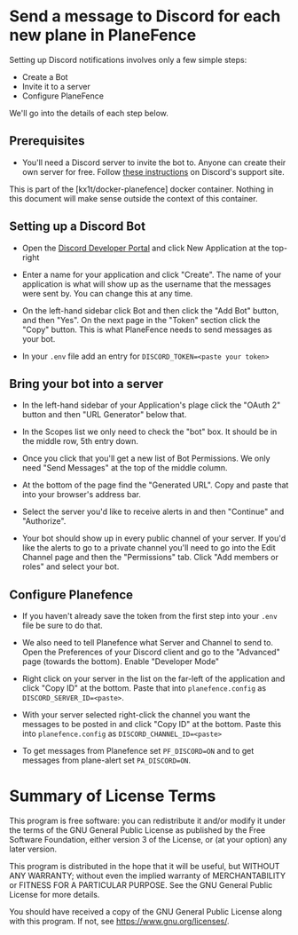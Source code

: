 # Send a message to Discord for each new plane in PlaneFence
Setting up Discord notifications involves only a few simple steps:

- Create a Bot
- Invite it to a server
- Configure PlaneFence

We'll go into the details of each step below.

## Prerequisites

- You'll need a Discord server to invite the bot to. Anyone can create their own server for free. Follow [these instructions](https://support.discord.com/hc/en-us/articles/204849977-How-do-I-create-a-server-) on Discord's support site.

This is part of the [kx1t/docker-planefence] docker container. Nothing in this document will make sense outside the context of this container.

## Setting up a Discord Bot

- Open the [Discord Developer Portal](https://discord.com/developers/applications) and click New Application at the top-right

- Enter a name for your application and click "Create". The name of your application is what will show up as the username that the messages were sent by. You can change this at any time.

- On the left-hand sidebar click Bot and then click the "Add Bot" button, and then "Yes". On the next page in the "Token" section click the "Copy" button. This is what PlaneFence needs to send messages as your bot.

- In your `.env` file add an entry for `DISCORD_TOKEN=<paste your token>`

## Bring your bot into a server

- In the left-hand sidebar of your Application's plage click the "OAuth 2" button and then "URL Generator" below that.

- In the Scopes list we only need to check the "bot" box. It should be in the middle row, 5th entry down.

- Once you click that you'll get a new list of Bot Permissions. We only need "Send Messages" at the top of the middle column.

- At the bottom of the page find the "Generated URL". Copy and paste that into your browser's address bar.

- Select the server you'd like to receive alerts in and then "Continue" and "Authorize".

- Your bot should show up in every public channel of your server. If you'd like the alerts to go to a private channel you'll need to go into the Edit Channel page and then the "Permissions" tab. Click "Add members or roles" and select your bot.

## Configure Planefence

- If you haven't already save the token from the first step into your `.env` file be sure to do that.

- We also need to tell Planefence what Server and Channel to send to. Open the Preferences of your Discord client and go to the "Advanced" page (towards the bottom). Enable "Developer Mode"

- Right click on your server in the list on the far-left of the application and click "Copy ID" at the bottom. Paste that into `planefence.config` as `DISCORD_SERVER_ID=<paste>`.

- With your server selected right-click the channel you want the messages to be posted in and click "Copy ID" at the bottom. Paste this into `planefence.config` as `DISCORD_CHANNEL_ID=<paste>`

- To get messages from Planefence set `PF_DISCORD=ON` and to get messages from plane-alert set `PA_DISCORD=ON`.

# Summary of License Terms
This program is free software: you can redistribute it and/or modify
it under the terms of the GNU General Public License as published by
the Free Software Foundation, either version 3 of the License, or
(at your option) any later version.

This program is distributed in the hope that it will be useful,
but WITHOUT ANY WARRANTY; without even the implied warranty of
MERCHANTABILITY or FITNESS FOR A PARTICULAR PURPOSE.  See the
GNU General Public License for more details.

You should have received a copy of the GNU General Public License
along with this program.  If not, see <https://www.gnu.org/licenses/>.
